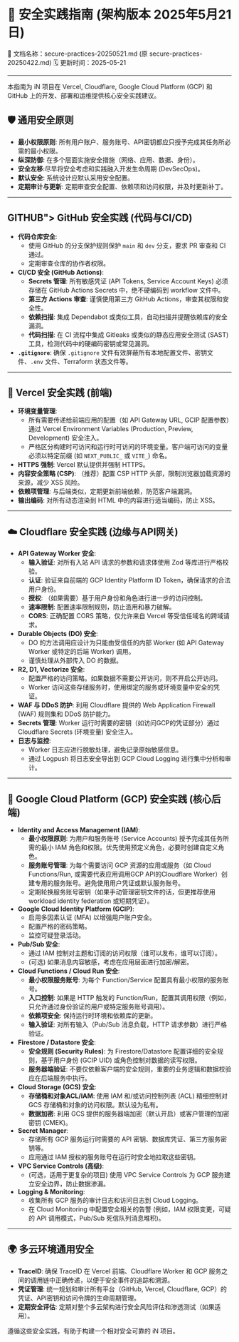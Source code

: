 # 🔐 安全实践指南 (架构版本 2025年5月21日)
📄 文档名称：secure-practices-20250521.md (原 secure-practices-20250422.md)
🗓️ 更新时间：2025-05-21

---
本指南为 iN 项目在 Vercel, Cloudflare, Google Cloud Platform (GCP) 和 GitHub 上的开发、部署和运维提供核心安全实践建议。

## 🛡️ 通用安全原则

- **最小权限原则**: 所有用户账户、服务账号、API密钥都应只授予完成其任务所必需的最小权限。
- **纵深防御**: 在多个层面实施安全措施（网络、应用、数据、身份）。
- **安全左移**:尽早将安全考虑和实践融入开发生命周期 (DevSecOps)。
- **默认安全**: 系统设计应默认采用安全配置。
- **定期审计与更新**: 定期审查安全配置、依赖项和访问权限，并及时更新补丁。

---

## GITHUB"> GitHub 安全实践 (代码与CI/CD)

- **代码仓库安全**:
    * 使用 GitHub 的分支保护规则保护 `main` 和 `dev` 分支，要求 PR 审查和 CI 通过。
    * 定期审查仓库的协作者权限。
- **CI/CD 安全 (GitHub Actions)**:
    * **Secrets 管理**: 所有敏感凭证 (API Tokens, Service Account Keys) 必须存储在 GitHub Actions Secrets 中，绝不硬编码到 workflow 文件中。
    * **第三方 Actions 审查**: 谨慎使用第三方 GitHub Actions，审查其权限和安全性。
    * **依赖扫描**: 集成 Dependabot 或类似工具，自动扫描并提醒依赖库的安全漏洞。
    * **代码扫描**: 在 CI 流程中集成 Gitleaks 或类似的静态应用安全测试 (SAST) 工具，检测代码中的硬编码密钥或常见漏洞。
- **`.gitignore`**: 确保 `.gitignore` 文件有效屏蔽所有本地配置文件、密钥文件、`.env` 文件、Terraform 状态文件等。

---

## 🎨 Vercel 安全实践 (前端)

- **环境变量管理**:
    * 所有需要传递给前端应用的配置（如 API Gateway URL, GCIP 配置参数）通过 Vercel Environment Variables (Production, Preview, Development) 安全注入。
    * 严格区分构建时可访问和运行时可访问的环境变量。客户端可访问的变量必须以特定前缀 (如 `NEXT_PUBLIC_` 或 `VITE_`) 命名。
- **HTTPS 强制**: Vercel 默认提供并强制 HTTPS。
- **内容安全策略 (CSP)**: （推荐）配置 CSP HTTP 头部，限制浏览器加载资源的来源，减少 XSS 风险。
- **依赖项管理**: 与后端类似，定期更新前端依赖，防范客户端漏洞。
- **输出编码**: 对所有动态渲染到 HTML 中的内容进行适当编码，防止 XSS。

---

## ☁️ Cloudflare 安全实践 (边缘与API网关)

- **API Gateway Worker 安全**:
    * **输入验证**: 对所有入站 API 请求的参数和请求体使用 Zod 等库进行严格校验。
    * **认证**: 验证来自前端的 GCP Identity Platform ID Token，确保请求的合法用户身份。
    * **授权**: （如果需要）基于用户身份和角色进行进一步的访问控制。
    * **速率限制**: 配置速率限制规则，防止滥用和暴力破解。
    * **CORS**: 正确配置 CORS 策略，仅允许来自 Vercel 等受信任域名的跨域请求。
- **Durable Objects (DO) 安全**:
    * DO 的方法调用应设计为只能由受信任的内部 Worker (如 API Gateway Worker 或特定的后端 Worker) 调用。
    * 谨慎处理从外部传入 DO 的数据。
- **R2, D1, Vectorize 安全**:
    * 配置严格的访问策略。如果数据不需要公开访问，则不开启公开访问。
    * Worker 访问这些存储服务时，使用绑定的服务或环境变量中安全的凭证。
- **WAF 与 DDoS 防护**: 利用 Cloudflare 提供的 Web Application Firewall (WAF) 规则集和 DDoS 防护能力。
- **Secrets 管理**: Worker 运行时需要的密钥（如访问GCP的凭证部分）通过 Cloudflare Secrets (环境变量) 安全注入。
- **日志与监控**:
    * Worker 日志应进行脱敏处理，避免记录原始敏感信息。
    * 通过 Logpush 将日志安全导出到 GCP Cloud Logging 进行集中分析和审计。

---

## 🚀 Google Cloud Platform (GCP) 安全实践 (核心后端)

- **Identity and Access Management (IAM)**:
    * **最小权限原则**: 为用户和服务账号 (Service Accounts) 授予完成其任务所需的最小 IAM 角色和权限。优先使用预定义角色，必要时创建自定义角色。
    * **服务账号管理**: 为每个需要访问 GCP 资源的应用或服务（如 Cloud Functions/Run, 或需要代表应用调用GCP API的Cloudflare Worker）创建专用的服务账号。避免使用用户凭证或默认服务账号。
    * 定期轮换服务账号密钥（如果手动管理密钥文件的话，但更推荐使用 workload identity federation 或短期凭证）。
- **Google Cloud Identity Platform (GCIP)**:
    * 启用多因素认证 (MFA) 以增强用户账户安全。
    * 配置严格的密码策略。
    * 监控可疑登录活动。
- **Pub/Sub 安全**:
    * 通过 IAM 控制对主题和订阅的访问权限（谁可以发布，谁可以订阅）。
    * (可选) 如果消息内容敏感，考虑在应用层面进行加密/解密。
- **Cloud Functions / Cloud Run 安全**:
    * **最小权限服务账号**: 为每个 Function/Service 配置具有最小权限的服务账号。
    * **入口控制**: 如果是 HTTP 触发的 Function/Run，配置其调用权限（例如，只允许通过身份验证的用户或特定服务账号调用）。
    * **依赖项安全**: 保持运行时环境和依赖库的更新。
    * **输入验证**: 对所有输入（Pub/Sub 消息负载，HTTP 请求参数）进行严格验证。
- **Firestore / Datastore 安全**:
    * **安全规则 (Security Rules)**: 为 Firestore/Datastore 配置详细的安全规则，基于用户身份 (GCIP UID) 或角色控制对数据的读写权限。
    * **服务器端验证**: 不要仅依赖客户端的安全规则，重要的业务逻辑和数据校验应在后端服务中执行。
- **Cloud Storage (GCS) 安全**:
    * **存储桶和对象ACL/IAM**: 使用 IAM 和/或访问控制列表 (ACL) 精细控制对 GCS 存储桶和对象的访问权限。默认设为私有。
    * **数据加密**: 利用 GCS 提供的服务器端加密（默认开启）或客户管理的加密密钥 (CMEK)。
- **Secret Manager**:
    * 存储所有 GCP 服务运行时需要的 API 密钥、数据库凭证、第三方服务密钥等。
    * 应用通过 IAM 授权的服务账号在运行时安全地拉取这些密钥。
- **VPC Service Controls (高级)**:
    * (可选，适用于更复杂的项目) 使用 VPC Service Controls 为 GCP 服务建立安全边界，防止数据渗漏。
- **Logging & Monitoring**:
    * 收集所有 GCP 服务的审计日志和访问日志到 Cloud Logging。
    * 在 Cloud Monitoring 中配置安全相关的告警 (例如，IAM 权限变更，可疑的 API 调用模式，Pub/Sub 死信队列消息堆积)。

---

## 🌍 多云环境通用安全

- **TraceID**: 确保 TraceID 在 Vercel 前端、Cloudflare Worker 和 GCP 服务之间的调用链中正确传递，以便于安全事件的追踪和溯源。
- **凭证管理**: 统一规划和审计所有平台（GitHub, Vercel, Cloudflare, GCP）的凭证、API密钥和访问令牌的生命周期管理。
- **定期安全评估**: 定期对整个多云架构进行安全风险评估和渗透测试（如果适用）。

遵循这些安全实践，有助于构建一个相对安全可靠的 iN 项目。